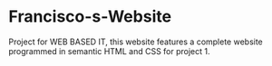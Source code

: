 # Francisco-s-Website
Project for WEB BASED IT, this website features a complete website programmed in semantic HTML and CSS for project 1. 
